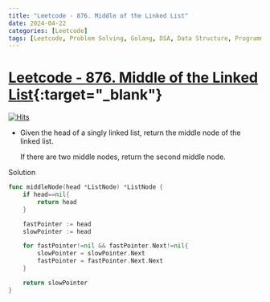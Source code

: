 ```yaml
---
title: "Leetcode - 876. Middle of the Linked List"
date: 2024-04-22
categories: [Leetcode]
tags: [Leetcode, Problem Solving, Golang, DSA, Data Structure, Programming, Algorithm, Linked List, Two Pointers]
---
```



# [Leetcode - 876. Middle of the Linked List](https://leetcode.com/problems/middle-of-the-linked-list/description/){:target="_blank"}
[![Hits](https://hits.sh/mokhlesurr031.github.io/posts/leetcode-middle-of-the-linked-list.svg)](https://hits.sh/mokhlesurr031.github.io/posts/leetcode-middle-of-the-linked-list/)


- Given the head of a singly linked list, return the middle node of the linked list.

  If there are two middle nodes, return the second middle node.

Solution

```go
func middleNode(head *ListNode) *ListNode {
    if head==nil{
        return head
    }

    fastPointer := head
    slowPointer := head

    for fastPointer!=nil && fastPointer.Next!=nil{
        slowPointer = slowPointer.Next
        fastPointer = fastPointer.Next.Next
    }

    return slowPointer
}
```
